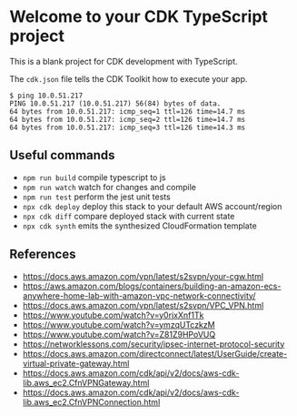 # Welcome to your CDK TypeScript project

This is a blank project for CDK development with TypeScript.

The `cdk.json` file tells the CDK Toolkit how to execute your app.

```text
$ ping 10.0.51.217
PING 10.0.51.217 (10.0.51.217) 56(84) bytes of data.
64 bytes from 10.0.51.217: icmp_seq=1 ttl=126 time=14.7 ms
64 bytes from 10.0.51.217: icmp_seq=2 ttl=126 time=14.7 ms
64 bytes from 10.0.51.217: icmp_seq=3 ttl=126 time=14.3 ms
```

## Useful commands

* `npm run build`   compile typescript to js
* `npm run watch`   watch for changes and compile
* `npm run test`    perform the jest unit tests
* `npx cdk deploy`  deploy this stack to your default AWS account/region
* `npx cdk diff`    compare deployed stack with current state
* `npx cdk synth`   emits the synthesized CloudFormation template

## References

* <https://docs.aws.amazon.com/vpn/latest/s2svpn/your-cgw.html>
* <https://aws.amazon.com/blogs/containers/building-an-amazon-ecs-anywhere-home-lab-with-amazon-vpc-network-connectivity/>
* <https://docs.aws.amazon.com/vpn/latest/s2svpn/VPC_VPN.html>
* <https://www.youtube.com/watch?v=y0rjxXnf1Tk>
* <https://www.youtube.com/watch?v=ymzqUTczkzM>
* <https://www.youtube.com/watch?v=Z81Z9HPoVUQ>
* <https://networklessons.com/security/ipsec-internet-protocol-security>
* <https://docs.aws.amazon.com/directconnect/latest/UserGuide/create-virtual-private-gateway.html>
* <https://docs.aws.amazon.com/cdk/api/v2/docs/aws-cdk-lib.aws_ec2.CfnVPNGateway.html>
* <https://docs.aws.amazon.com/cdk/api/v2/docs/aws-cdk-lib.aws_ec2.CfnVPNConnection.html>
